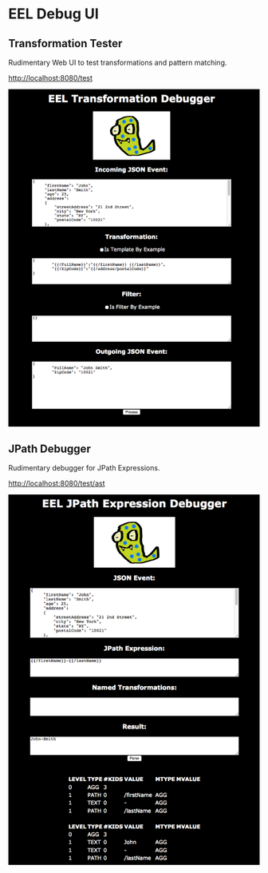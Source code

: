 # EEL Debug UI

## Transformation Tester

Rudimentary Web UI to test transformations and pattern matching.

[http://localhost:8080/test](http://localhost:8080/test)

![](debug_transformation.png)

## JPath Debugger

Rudimentary debugger for JPath Expressions.

[http://localhost:8080/test/ast](http://localhost:8080/test/ast)

![](debug_jpath.png)
